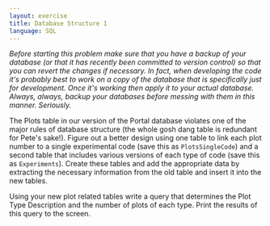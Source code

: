 ```yaml
---
layout: exercise
title: Database Structure 1
language: SQL
---
```


*Before starting this problem make sure that you have a backup of your database 
(or that it has recently been committed to version control) so that you can 
revert the changes if necessary. In fact, when developing the code it's probably 
best to work on a copy of the database that is specifically just for 
development. Once it's working then apply it to your actual database. Always, 
always, backup your databases before messing with them in this manner. 
Seriously.*

The Plots table in our version of the Portal database violates one of the major 
rules of database structure (the whole gosh dang table is redundant for Pete's 
sake!). Figure out a better design using one table to link each plot number to a 
single experimental code (save this as `PlotsSingleCode`) and a second table 
that includes various versions of each type of code (save this as 
`Experiments`). Create these tables and add the appropriate data by extracting 
the necessary information from the old table and insert it into the new tables.

Using your new plot related tables write a query that determines the Plot Type 
Description and the number of plots of each type. Print the results of this 
query to the screen.
